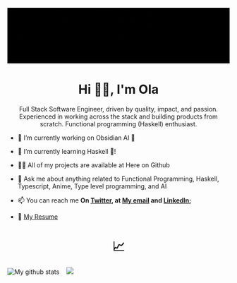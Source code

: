 <!--### Hi there 👋-->

![Animated Banner Gif](./animatedBanner-no-loop.gif)
<h1 align="center">Hi <span align="center">👋🏾</span>, I'm Ola</h1>
<p align="center">Full Stack Software Engineer, driven by quality, impact, and passion. Experienced in working across the stack and building products from scratch. Functional programming (Haskell) enthusiast.</p>

<!-- <p align="left"> <a href="https://twitter.com/olaolumustapha" target="blank"><img src="https://img.shields.io/twitter/follow/olaolumustapha?logo=twitter&style=for-the-badge" alt="olaolumustapha" /></a> </p> -->

- 🔭 I’m currently working on Obsidian AI 💜

- 🌱 I’m currently learning Haskell 💜!

- 👨‍💻 All of my projects are available at Here on Github

- 💬 Ask me about anything related to Functional Programming, Haskell, Typescript, Anime, Type level programming, and AI

- 📫 You can reach me **On [Twitter](https://twitter.com/OlaoluMustapha), at [My email](mailto:olaolum@pm.me) and [LinkedIn](https://www.linkedin.com/in/olaoluwam/);**

- 📄 [My Resume](https://standardresume.co/r/olaolum-full-stack-fp)

<!-- <h1 align="center">🤖</h1>
<p align="center">
  <img src="https://img.shields.io/badge/HTML5-E34F26?style=for-the-badge&logo=html5&logoColor=white" />
  &nbsp;  <!-- HTML space code-->
<!--   <img src="https://img.shields.io/badge/CSS3-1572B6?style=for-the-badge&logo=css3&logoColor=white" />
  &nbsp;
  <img src="https://img.shields.io/badge/JavaScript-323330?style=for-the-badge&logo=javascript&logoColor=F7DF1E" />
  &nbsp;
  <img src="https://img.shields.io/badge/TypeScript-007ACC?style=for-the-badge&logo=typescript&logoColor=white" />
  &nbsp;
  <img src="https://img.shields.io/badge/react-%2320232a.svg?style=for-the-badge&logo=react&logoColor=%2361DAFB" />
  &nbsp;
  <img src="https://img.shields.io/badge/node.js-6DA55F?style=for-the-badge&logo=node.js&logoColor=white" />
  &nbsp;
  <img src="https://img.shields.io/badge/tailwindcss-%2338B2AC.svg?style=for-the-badge&logo=tailwind-css&logoColor=white" />
  &nbsp;
  <img src="https://img.shields.io/badge/styled--components-DB7093?style=for-the-badge&logo=styled-components&logoColor=white" />
  &nbsp;
  <img src="https://img.shields.io/badge/SASS-hotpink.svg?style=for-the-badge&logo=SASS&logoColor=white" />
  &nbsp;
  <img src="https://img.shields.io/badge/shell_script-%23121011.svg?style=for-the-badge&logo=gnu-bash&logoColor=white" />
</p> -->

<h1 align="center">📈</h1>
<p align="left">
  <img src="https://github-readme-stats.vercel.app/api?username=OlaoluwaM&show_icons=true&include_all_commits=true&theme=cobalt&hide_border=true" alt="My github stats" />
  &nbsp;&nbsp;
  <img src="https://github-readme-stats.vercel.app/api/top-langs/?username=OlaoluwaM&layout=compact&theme=cobalt&hide_border=true" />
</p>

<!-- <h1 align="center">📬</h1>
<div align="center">
  
  [<img alt="Github" src="https://img.shields.io/badge/GitHub-%23000000.svg?&style=for-the-badge&logo=Github&logoColor=white" />](https://github.com/OlaoluwaM)
  &nbsp;
  [<img alt="Twitter" src="https://img.shields.io/badge/twitter-%231DA1F2.svg?&style=for-the-badge&logo=twitter&logoColor=white" />](https://twitter.com/OlaoluMustapha)
  &nbsp;
  [<img alt="LinkedIn" src="https://img.shields.io/badge/linkedin-%230077B5.svg?style=for-the-badge&logo=linkedin&logoColor=white" />](https://www.linkedin.com/in/olaoluwam/)
  &nbsp;
  [<img alt="Protonmail" src="https://img.shields.io/badge/ProtonMail-8B89CC?style=for-the-badge&logo=protonmail&logoColor=white" />](mailto:olaolum@pm.me)

</div> -->

